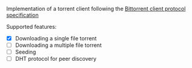 Implementation of a torrent client following the [Bittorrent client protocol specification](https://www.bittorrent.org/beps/bep_0003.html#info-dictionary)

Supported features:

- [x] Downloading a single file torrent
- [ ] Downloading a multiple file torrent
- [ ] Seeding
- [ ] DHT protocol for peer discovery
